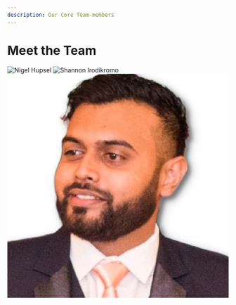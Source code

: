 ```yaml
---
description: Our Core Team-members
---
```


# Meet the Team

![Nigel Hupsel](<../../.gitbook/assets/15482\_502499449791003\_1695132549\_n - Copy.png>) ![Shannon Irodikromo](<../../.gitbook/assets/Baby\_-\_Copy-removebg-preview (2).png>) ![Ra'ouf Bafati](<../../.gitbook/assets/RB - Copy.jpeg>)
